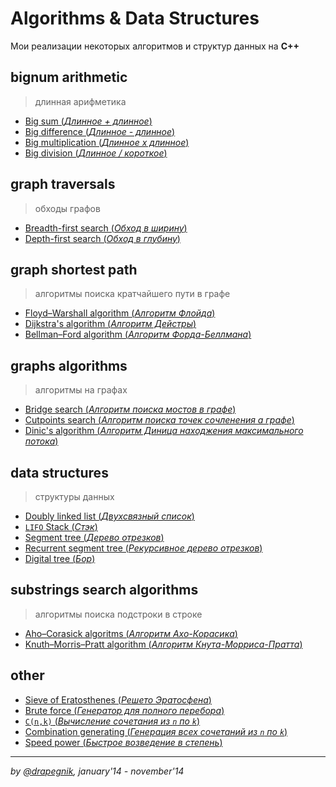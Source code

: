 # Algorithms & Data Structures
Мои реализации некоторых алгоритмов и структур данных на **C++**

## bignum arithmetic
> длинная арифметика

* [Big sum (*Длинное + длинное*)](https://github.com/Drapegnik/bsu/tree/master/programming/algorithms-data-structures/A+B)
* [Big difference (*Длинное - длинное*)](https://github.com/Drapegnik/bsu/tree/master/programming/algorithms-data-structures/A-B)
* [Big multiplication (*Длинное x длинное*)](https://github.com/Drapegnik/bsu/tree/master/programming/algorithms-data-structures/AxB)
* [Big division (*Длинное / короткое*)](https://github.com/Drapegnik/bsu/tree/master/programming/algorithms-data-structures/A-div-n)

## graph traversals
> обходы графов

* [Breadth-first search (*Обход в ширину*)](https://github.com/Drapegnik/bsu/tree/master/programming/algorithms-data-structures/bfs)
* [Depth-first search (*Обход в глубину*)](https://github.com/Drapegnik/bsu/tree/master/programming/algorithms-data-structures/dfs)

## graph shortest path
> алгоритмы поиска кратчайшего пути в графе

* [Floyd–Warshall algorithm (*Алгоритм Флойда*)](https://github.com/Drapegnik/bsu/tree/master/programming/algorithms-data-structures/Floyds)
* [Dijkstra's algorithm (*Алгоритм Дейстры*)](https://github.com/Drapegnik/bsu/tree/master/programming/algorithms-data-structures/Dijkstra's)
* [Bellman–Ford algorithm (*Алгоритм Форда-Беллмана*)](https://github.com/Drapegnik/bsu/tree/master/programming/algorithms-data-structures/Ford-Bellman)

## graphs algorithms
> алгоритмы на графах

* [Bridge search (*Алгоритм поиска мостов в графе*)](https://github.com/Drapegnik/bsu/tree/master/programming/algorithms-data-structures/bridge_searching)
* [Cutpoints search (*Алгоритм поиска точек сочленения а графе*)](https://github.com/Drapegnik/bsu/tree/master/programming/algorithms-data-structures/cutpoints_searching)
* [Dinic's algorithm (*Алгоритм Диница находжения максимального потока*)](https://github.com/Drapegnik/bsu/tree/master/programming/algorithms-data-structures/Dinic's)

## data structures
> структуры данных

* [Doubly linked list (*Двухсвязный список*)](https://github.com/Drapegnik/bsu/tree/master/programming/algorithms-data-structures/list)
* [`LIFO` Stack (*Стэк*)](https://github.com/Drapegnik/bsu/tree/master/programming/algorithms-data-structures/stack)
* [Segment tree (*Дерево отрезков*)](https://github.com/Drapegnik/bsu/tree/master/programming/algorithms-data-structures/segment-tree)
* [Recurrent segment tree (*Рекурсивное дерево отрезков*)](https://github.com/Drapegnik/bsu/tree/master/programming/algorithms-data-structures/recurrent-segment-tree)
* [Digital tree (*Бор*)](https://github.com/Drapegnik/bsu/tree/master/programming/algorithms-data-structures/Aho–Corasick)

## substrings search algorithms
> алгоритмы поиска подстроки в строке

* [Aho–Corasick algoritms (*Алгоритм Ахо-Корасика*)](https://github.com/Drapegnik/bsu/tree/master/programming/algorithms-data-structures/Aho–Corasick)
* [Knuth–Morris–Pratt algorithm (*Алгоритм Кнута-Морриса-Пратта*)](https://github.com/Drapegnik/bsu/tree/master/programming/algorithms-data-structures/Knuth–Morris–Pratt)

## other
* [Sieve of Eratosthenes (*Решето Эратосфена*)](https://github.com/Drapegnik/bsu/tree/master/programming/algorithms-data-structures/Eratosthenes)
* [Brute force (*Генератор для полного перебора*)](https://github.com/Drapegnik/bsu/tree/master/programming/algorithms-data-structures/brute_force)
* [`C(n,k)` (*Вычисление сочетания из `n` по `k`*)](https://github.com/Drapegnik/bsu/tree/master/programming/algorithms-data-structures/C(n,k))
* [Combination generating (*Генерация всех сочетаний из `n` по `k`*)](https://github.com/Drapegnik/bsu/tree/master/programming/algorithms-data-structures/combination_generating)
* [Speed power (*Быстрое возведение в степень*)](https://github.com/Drapegnik/bsu/tree/master/programming/algorithms-data-structures/power)

***

*by [@drapegnik](https://github.com/Drapegnik), january'14 - november'14*